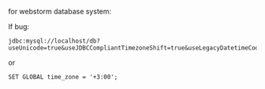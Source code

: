 for webstorm database system: 

If bug: 
```
jdbc:mysql://localhost/db?useUnicode=true&useJDBCCompliantTimezoneShift=true&useLegacyDatetimeCode=false&serverTimezone=UTC
```

or 
```
SET GLOBAL time_zone = '+3:00';
```
